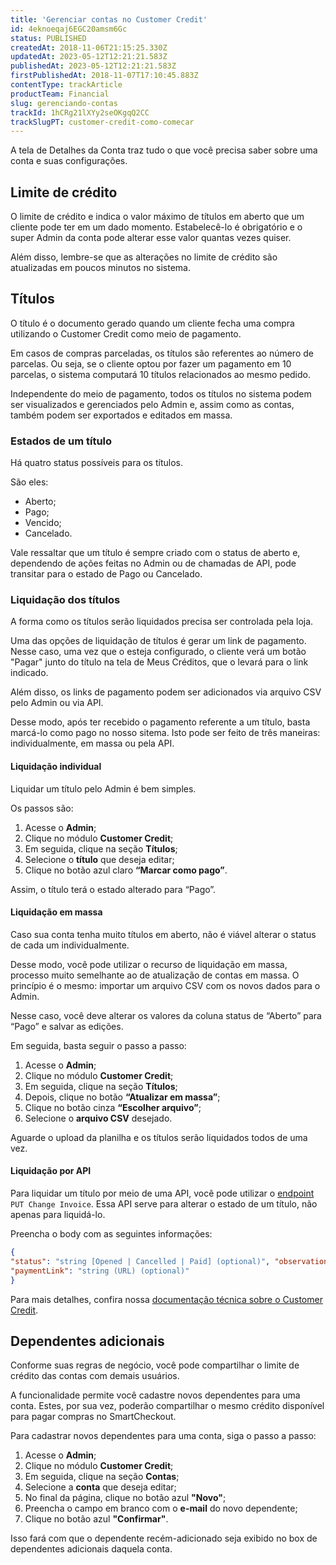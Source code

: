 ```yaml
---
title: 'Gerenciar contas no Customer Credit'
id: 4eknoeqaj6EGC20amsm6Gc
status: PUBLISHED
createdAt: 2018-11-06T21:15:25.330Z
updatedAt: 2023-05-12T12:21:21.583Z
publishedAt: 2023-05-12T12:21:21.583Z
firstPublishedAt: 2018-11-07T17:10:45.883Z
contentType: trackArticle
productTeam: Financial
slug: gerenciando-contas
trackId: 1hCRg21lXYy2seOKgqQ2CC
trackSlugPT: customer-credit-como-comecar
---
```


A tela de Detalhes da Conta traz tudo o que você precisa saber sobre uma conta e suas configurações.

## Limite de crédito
O limite de crédito e indica o valor máximo de títulos em aberto que um cliente pode ter em um dado momento. Estabelecê-lo é obrigatório e o super Admin da conta pode alterar esse valor quantas vezes quiser.

Além disso, lembre-se que as alterações no limite de crédito são atualizadas em poucos minutos no sistema.

## Títulos
O título é o documento gerado quando um cliente fecha uma compra utilizando o Customer Credit como meio de pagamento. 

Em casos de compras parceladas, os títulos são referentes ao número de parcelas. Ou seja, se o cliente optou por fazer um pagamento em 10 parcelas, o sistema computará 10 títulos relacionados ao mesmo pedido. 

Independente do meio de pagamento, todos os títulos no sistema podem ser visualizados e gerenciados pelo Admin e,  assim como as contas, também podem ser exportados e editados em massa. 

### Estados de um título
Há quatro status possíveis para os títulos.

São eles:

- Aberto; 
- Pago; 
- Vencido;
- Cancelado. 

Vale ressaltar que um título é sempre criado com o status de aberto e, dependendo de ações feitas no Admin ou de chamadas de API, pode transitar para o estado de Pago ou Cancelado.

### Liquidação dos títulos

A forma como os títulos serão liquidados precisa ser controlada pela loja.

Uma das opções de liquidação de títulos é gerar um link de pagamento. Nesse caso, uma vez que o esteja configurado, o cliente verá um botão "Pagar" junto do título na tela de Meus Créditos, que o levará para o link indicado. 

Além disso, os links de pagamento podem ser adicionados via arquivo CSV pelo Admin ou via API. 

Desse modo, após ter recebido o pagamento referente a um título, basta marcá-lo como pago no nosso sitema. Isto pode ser feito de três maneiras: individualmente, em massa ou pela API.

#### Liquidação individual
Liquidar um título pelo Admin é bem simples. 

Os passos são:

1. Acesse o __Admin__;
2. Clique no módulo __Customer Credit__;
3. Em seguida, clique na seção __Títulos__;
4. Selecione o __título__ que deseja editar;
5. Clique no botão azul claro __“Marcar como pago”__.

Assim, o título terá o estado alterado para “Pago”.

#### Liquidação em massa
Caso sua conta tenha muito títulos em aberto, não é viável alterar o status de cada um individualmente. 

Desse modo, você pode utilizar o recurso de liquidação em massa, processo muito semelhante ao de atualização de contas em massa. O princípio é o mesmo: importar um arquivo CSV com os novos dados para o Admin. 

Nesse caso, você deve alterar os valores da coluna status de “Aberto” para “Pago” e salvar as edições.

Em seguida, basta seguir o passo a passo:

1. Acesse o __Admin__;
2. Clique no módulo __Customer Credit__;
3. Em seguida, clique na seção __Títulos__;
4. Depois, clique no botão __“Atualizar em massa”__;
5. Clique no botão cinza __“Escolher arquivo”__;
6. Selecione o __arquivo CSV__ desejado.

Aguarde o upload da planilha e os títulos serão liquidados todos de uma vez.

#### Liquidação por API
Para liquidar um título por meio de uma API, você pode utilizar o [endpoint](https://developers.vtex.com/docs/api-reference/customer-credit-api#put-/api/creditcontrol/accounts/-creditAccountId-/invoices/-invoiceId- "endpoint") `PUT Change Invoice`. Essa API serve para alterar o estado de um título, não apenas para liquidá-lo.

Preencha o body com as seguintes informações:

```json
{
"status": "string [Opened | Cancelled | Paid] (optional)", "observation": "string (optional)",
"paymentLink": "string (URL) (optional)"
}
```

Para mais detalhes, confira nossa [documentação técnica sobre o Customer Credit](https://developers.vtex.com/docs/guides/customer-credit-api-overview "documentação técnica sobre o Customer Credit").

## Dependentes adicionais
Conforme suas regras de negócio, você pode compartilhar o limite de crédito das contas com demais usuários. 

A funcionalidade permite você cadastre novos dependentes para uma conta. Estes, por sua vez, poderão compartilhar o mesmo crédito disponível para pagar compras no SmartCheckout.

Para cadastrar novos dependentes para uma conta, siga o passo a passo:

1. Acesse o __Admin__;
2. Clique no módulo __Customer Credit__;
3. Em seguida, clique na seção __Contas__;
4. Selecione a __conta__ que deseja editar;
5. No final da página, clique no botão azul __"Novo"__;
6. Preencha o campo em branco com o __e-mail__ do novo dependente;
7. Clique no botão azul __"Confirmar"__.

Isso fará com que o dependente recém-adicionado seja  exibido no box de dependentes adicionais daquela conta.
